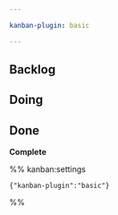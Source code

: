 ```yaml
---

kanban-plugin: basic

---
```


## Backlog



## Doing

## Done

**Complete**



%% kanban:settings
```
{"kanban-plugin":"basic"}
```
%%